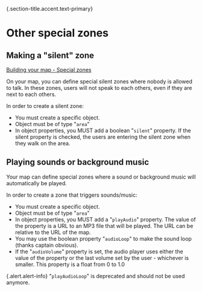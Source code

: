 {.section-title.accent.text-primary}
# Other special zones

## Making a "silent" zone

[Building your map - Special zones](https://www.youtube.com/watch?v=z7XLo06o-ow)

On your map, you can define special silent zones where nobody is allowed to talk. In these zones, users will not speak to each others, even if they are next to each others.

In order to create a silent zone:

*   You must create a specific object.
*   Object must be of type "`area`"
*   In object properties, you MUST add a boolean "`silent`" property. If the silent property is checked, the users are entering the silent zone when they walk on the area.

## Playing sounds or background music

Your map can define special zones where a sound or background music will automatically be played.

In order to create a zone that triggers sounds/music:

*   You must create a specific object.
*   Object must be of type "`area`"
*   In object properties, you MUST add a "`playAudio`" property. The value of the property is a URL to an MP3 file that will be played. The URL can be relative to the URL of the map.
*   You may use the boolean property "`audioLoop`" to make the sound loop (thanks captain obvious).
*   If the "`audioVolume`" property is set, the audio player uses either the value of the property or the last volume set by the user - whichever is smaller. This property is a float from 0 to 1.0

{.alert.alert-info}
"`playAudioLoop`" is deprecated and should not be used anymore.
